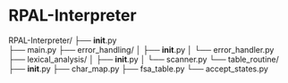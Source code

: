 # RPAL-Interpreter

RPAL-Interpreter/
├── **init**.py  
├── main.py
├── error_handling/
│ ├── **init**.py
│ └── error_handler.py
├── lexical_analysis/
│ ├── **init**.py
│ └── scanner.py
└── table_routine/
├── **init**.py
├── char_map.py
├── fsa_table.py
└── accept_states.py
